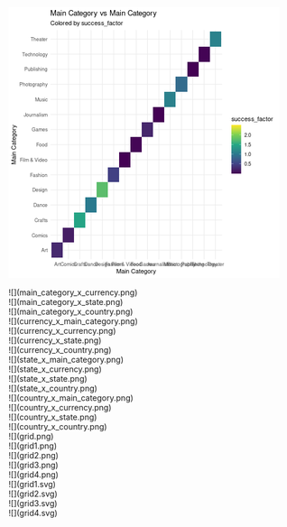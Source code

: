 ![](main_category_x_main_category.png)
<br>
<div style="page-break-after: always;"></div>
![](main_category_x_currency.png)
<br>
<div style="page-break-after: always;"></div>
![](main_category_x_state.png)
<br>
<div style="page-break-after: always;"></div>
![](main_category_x_country.png)
<br>
<div style="page-break-after: always;"></div>
![](currency_x_main_category.png)
<br>
<div style="page-break-after: always;"></div>
![](currency_x_currency.png)
<br>
<div style="page-break-after: always;"></div>
![](currency_x_state.png)
<br>
<div style="page-break-after: always;"></div>
![](currency_x_country.png)
<br>
<div style="page-break-after: always;"></div>
![](state_x_main_category.png)
<br>
<div style="page-break-after: always;"></div>
![](state_x_currency.png)
<br>
<div style="page-break-after: always;"></div>
![](state_x_state.png)
<br>
<div style="page-break-after: always;"></div>
![](state_x_country.png)
<br>
<div style="page-break-after: always;"></div>
![](country_x_main_category.png)
<br>
<div style="page-break-after: always;"></div>
![](country_x_currency.png)
<br>
<div style="page-break-after: always;"></div>
![](country_x_state.png)
<br>
<div style="page-break-after: always;"></div>
![](country_x_country.png)
<br>
<div style="page-break-after: always;"></div>
![](grid.png)
<br>
<div style="page-break-after: always;"></div>
![](grid1.png)
<br>
<div style="page-break-after: always;"></div>
![](grid2.png)
<br>
<div style="page-break-after: always;"></div>
![](grid3.png)
<br>
<div style="page-break-after: always;"></div>
![](grid4.png)
<br>
<div style="page-break-after: always;"></div>
![](grid1.svg)
<br>
<div style="page-break-after: always;"></div>
![](grid2.svg)
<br>
<div style="page-break-after: always;"></div>
![](grid3.svg)
<br>
<div style="page-break-after: always;"></div>
![](grid4.svg)
<br>
<div style="page-break-after: always;"></div>
